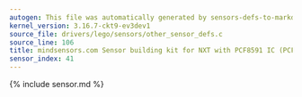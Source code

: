 ```yaml
---
autogen: This file was automatically generated by sensors-defs-to-markdown.py
kernel_version: 3.16.7-ckt9-ev3dev1
source_file: drivers/lego/sensors/other_sensor_defs.c
source_line: 106
title: mindsensors.com Sensor building kit for NXT with PCF8591 IC (PCF8591-Nx)
sensor_index: 41
---
```


{% include sensor.md %}
